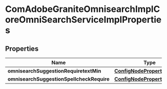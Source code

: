 
# ComAdobeGraniteOmnisearchImplCoreOmniSearchServiceImplProperties

## Properties
Name | Type | Description | Notes
------------ | ------------- | ------------- | -------------
**omnisearchSuggestionRequiretextMin** | [**ConfigNodePropertyInteger**](ConfigNodePropertyInteger.md) |  |  [optional]
**omnisearchSuggestionSpellcheckRequire** | [**ConfigNodePropertyBoolean**](ConfigNodePropertyBoolean.md) |  |  [optional]



